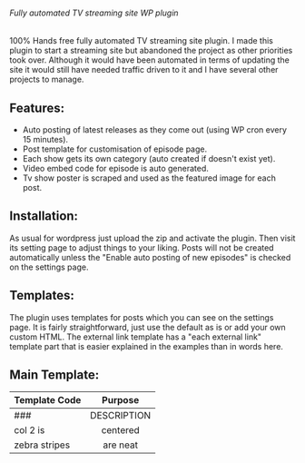 ###### Fully automated TV streaming site WP plugin
100% Hands free fully automated TV streaming site plugin. I made this plugin to start a streaming site but abandoned the project as other priorities took over. Although it would have been automated in terms of updating the site it would still have needed traffic driven to it and I have several other projects to manage.

## Features:
- Auto posting of latest releases as they come out (using WP cron every 15 minutes).
- Post template for customisation of episode page.
- Each show gets its own category (auto created if doesn't exist yet).
- Video embed code for episode is auto generated.
- Tv show poster is scraped and used as the featured image for each post.

## Installation:
As usual for wordpress just upload the zip and activate the plugin. Then visit its setting page to adjust things to your liking. Posts will not be created automatically unless the "Enable auto posting of new episodes" is checked on the settings page.

## Templates:
The plugin uses templates for posts which you can see on the settings page. It is fairly straightforward, just use the default as is or add your own custom HTML. The external link template has a "each external link" template part that is easier explained in the examples than in words here.

## Main Template:

| Template Code       | Purpose          |
| ------------- |:-------------:|
| ### | DESCRIPTION | ###     | right-aligned |
| col 2 is      | centered      |
| zebra stripes | are neat      |
